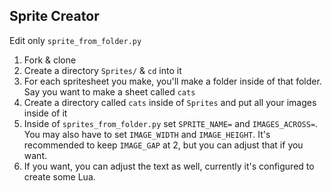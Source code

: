 ## Sprite Creator
Edit only `sprite_from_folder.py`

1. Fork & clone
2. Create a directory `Sprites/` & `cd` into it
3. For each spritesheet you make, you'll make a folder inside of that folder. Say you want to make a sheet called `cats`
4. Create a directory called `cats` inside of `Sprites` and put all your images inside of it
5. Inside of `sprites_from_folder.py` set `SPRITE_NAME=` and `IMAGES_ACROSS=`. You may also have to set `IMAGE_WIDTH` and `IMAGE_HEIGHT`. It's recommended to keep `IMAGE_GAP` at 2, but you can adjust that if you want.
6. If you want, you can adjust the text as well, currently it's configured to create some Lua.
